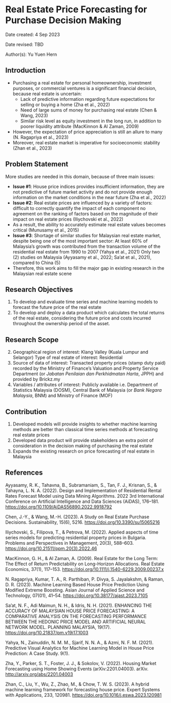 # Real Estate Price Forecasting for Purchase Decision Making

Date created: 4 Sep 2023

Date revised: TBD

Author(s): Yu Yuen Hern

## Introduction
- Purchasing a real estate for personal homeownership, investment purposes, or commercial ventures is a significant financial decision, because real estate is uncertain:
    - Lack of predictive information regarding future expectations for selling or buying a home (Zha et al., 2022)
    - Need of large sums of money for purchasing real estate (Chen & Wang, 2023)
    - Similar risk level as equity investment in the long run, in addition to poorer liquidity attribute (MacKinnon & Al Zaman, 2009)
- However, the expectation of price appreciation is still an allure to many (N. Ragapriya et al., 2023)
- Moreover, real estate market is imperative for socioeconomic stability (Zhan et al., 2023)

## Problem Statement
More studies are needed in this domain, because of three main issues:
- **Issue #1**: House price indices provides insufficient information, they are not predictive of future market activity and do not provide enough information on the market conditions in the near future (Zha et al., 2022)
- **Issue #2**: Real estate prices are influenced by a variety of factors:
difficult to correctly quantify the impact of each component
no agreement on the ranking of factors based on the magnitude of their impact on real estate prices (Iliychovski et al., 2022)
- As a result, the ability to accurately estimate real estate values becomes critical (Munusamy et al., 2015)
- **Issue #3**: Shortage of similar studies for Malaysian real estate market, despite being one of the most important sector:
At least 60% of Malaysia’s growth was contributed from the transaction volume of the residential real estate from 1990 to 2007 (Yahya et al., 2021)
Only two (2) studies on Malaysia (Ayyasamy et al., 2022; Sa’at et al., 2021), compared to China (5)
- Therefore, this work aims to fill the major gap in existing research in the Malaysian real estate scene

## Research Objectives
1. To develop and evaluate time series and machine learning models to forecast the future price of the real estate
2. To develop and deploy a data product which calculates the total returns of the real estate, considering the future price and costs incurred throughout the ownership period of the asset.

## Research Scope
2. Geographical region of interest: Klang Valley (Kuala Lumpur and Selangor)
Type of real estate of interest: Residential
1. Source of data of interest: Transacted property prices (stamp duty paid) recorded by the Ministry of Finance’s Valuation and Property Service Department (or *Jabatan Penilaian dan Perkhidmatan Harta*, JPPH) and provided by Brickz.my
3. Variables / attributes of interest: Publicly available i.e. Department of Statistics Malaysia (DOSM), Central Bank of Malaysia (or *Bank Negara Malaysia*, BNM) and Ministry of Finance (MOF)

## Contribution
1. Developed models will provide insights to whether machine learning methods are better than classical time series methods at forecasting real estate prices
2. Developed data product will provide stakeholders an extra point of consideration in the decision making of purchasing the real estate
3. Expands the existing research on price forecasting of real estate in Malaysia

## References
Ayyasamy, R. K., Tahavna, B., Subramaniam, S., Tan, F. J., Krisnan, S., & Tahayna, L. N. A. (2022). Design and Implementation of Residential Rental Rates Forecast Model using Data Mining Algorithms. 2022 3rd International Conference on Artificial Intelligence and Data Sciences (AiDAS), 176–181. https://doi.org/10.1109/AiDAS56890.2022.9918792

Chen, J.-Y., & Wang, M.-H. (2023). A Study on Real Estate Purchase Decisions. Sustainability, 15(6), 5216. https://doi.org/10.3390/su15065216 

Iliychovski, S., Filipova, T., & Petrova, M. (2022). Applied aspects of time series models for predicting residential property prices in Bulgaria. Problems and Perspectives in Management, 20(3), 588–603. https://doi.org/10.21511/ppm.20(3).2022.46

MacKinnon, G. H., & Al Zaman, A. (2009). Real Estate for the Long Term: The Effect of Return Predictability on Long-Horizon Allocations. Real Estate Economics, 37(1), 117–153. https://doi.org/10.1111/j.1540-6229.2009.00237.x 

N. Ragapriya, Kumar, T. A., R. Parthiban, P. Divya, S. Jayalakshm, & Raman, D. R. (2023). Machine Learning Based House Price Prediction Using Modified Extreme Boosting. Asian Journal of Applied Science and Technology, 07(01), 41–54. https://doi.org/10.38177/ajast.2023.7105 

Sa’at, N. F., Adi Maimun, N. H., & Idris, N. H. (2021). ENHANCING THE ACCURACY OF MALAYSIAN HOUSE PRICE FORECASTING: A COMPARATIVE ANALYSIS ON THE FORECASTING PERFORMANCE BETWEEN THE HEDONIC PRICE MODEL AND ARTIFICIAL NEURAL NETWORK MODEL. PLANNING MALAYSIA, 19(17). https://doi.org/10.21837/pm.v19i17.1003

Yahya, N., Zainuddin, N. M. M., Sjarif, N. N. A., & Azmi, N. F. M. (2021). Predictive Visual Analytics for Machine Learning Model in House Price Prediction: A Case Study. 9(1).

Zha, Y., Parker, S. T., Foster, J. J., & Sokolov, V. (2022). Housing Market Forecasting using Home Showing Events (arXiv:2201.04003). arXiv. http://arxiv.org/abs/2201.04003 

Zhan, C., Liu, Y., Wu, Z., Zhao, M., & Chow, T. W. S. (2023). A hybrid machine learning framework for forecasting house price. Expert Systems with Applications, 233, 120981. https://doi.org/10.1016/j.eswa.2023.120981
